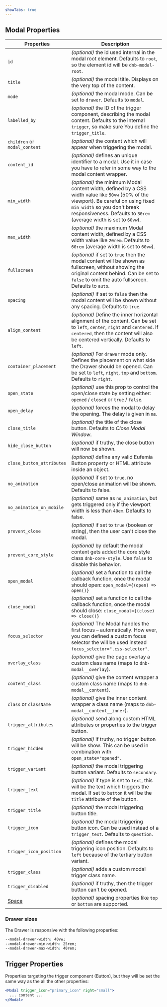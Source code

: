 ```yaml
---
showTabs: true
---
```


## Modal Properties

| Properties                                  | Description                                                                                                                                                                                                                                  |
| ------------------------------------------- | -------------------------------------------------------------------------------------------------------------------------------------------------------------------------------------------------------------------------------------------- |
| `id`                                        | _(optional)_ the id used internal in the modal root element. Defaults to `root`, so the element id will be `dnb-modal-root`.                                                                                                                 |
| `title`                                     | _(optional)_ the modal title. Displays on the very top of the content.                                                                                                                                                                       |
| `mode`                                      | _(optional)_ the modal mode. Can be set to `drawer`. Defaults to `modal`.                                                                                                                                                                    |
| `labelled_by`                               | _(optional)_ the ID of the trigger component, describing the modal content. Defaults to the internal `trigger`, so make sure You define the `trigger_title`.                                                                                 |
| `children` or `modal_content`               | _(optional)_ the content which will appear when triggering the modal.                                                                                                                                                                        |
| `content_id`                                | _(optional)_ defines an unique identifier to a modal. Use it in case you have to refer in some way to the modal content wrapper.                                                                                                             |
| `min_width`                                 | _(optional)_ the minimum Modal content width, defined by a CSS width value like `50vw` (50% of the viewport). Be careful on using fixed `min_width` so you don't break responsiveness. Defaults to `30rem` (average width is set to `60vw`). |
| `max_width`                                 | _(optional)_ the maximum Modal content width, defined by a CSS width value like `20rem`. Defaults to `60rem` (average width is set to `60vw`).                                                                                               |
| `fullscreen`                                | _(optional)_ if set to `true` then the modal content will be shown as fullscreen, without showing the original content behind. Can be set to `false` to omit the auto fullscreen. Defaults to `auto`.                                        |
| `spacing`                                   | _(optional)_ if set to `false` then the modal content will be shown without any spacing. Defaults to `true`.                                                                                                                                 |
| `align_content`                             | _(optional)_ Define the inner horizontal alignment of the content. Can be set to `left`, `center`, `right` and `centered`. If `centered`, then the content will also be centered vertically. Defaults to `left`.                             |
| `container_placement`                       | _(optional)_ For `drawer` mode only. Defines the placement on what side the Drawer should be opened. Can be set to `left`, `right`, `top` and `bottom`. Defaults to `right`.                                                                 |
| `open_state`                                | _(optional)_ use this prop to control the open/close state by setting either: `opened` / `closed` or `true` / `false`.                                                                                                                       |
| `open_delay`                                | _(optional)_ forces the modal to delay the opening. The delay is given in `ms`.                                                                                                                                                              |
| `close_title`                               | _(optional)_ the title of the close button. Defaults to _Close Modal Window_.                                                                                                                                                                |
| `hide_close_button`                         | _(optional)_ if truthy, the close button will now be shown.                                                                                                                                                                                  |
| `close_button_attributes`                   | _(optional)_ define any valid Eufemia Button property or HTML attribute inside an object.                                                                                                                                                    |
| `no_animation`                              | _(optional)_ if set to `true`, no open/close animation will be shown. Defaults to false.                                                                                                                                                     |
| `no_animation_on_mobile`                    | _(optional)_ same as `no_animation`, but gets triggered only if the viewport width is less than `40em`. Defaults to false.                                                                                                                   |
| `prevent_close`                             | _(optional)_ if set to `true` (boolean or string), then the user can't close the modal.                                                                                                                                                      |
| `prevent_core_style`                        | _(optional)_ by default the modal content gets added the core style class `dnb-core-style`. Use `false` to disable this behavior.                                                                                                            |
| `open_modal`                                | _(optional)_ set a function to call the callback function, once the modal should open: `open_modal={(open) => open()}`                                                                                                                       |
| `close_modal`                               | _(optional)_ set a function to call the callback function, once the modal should close: `close_modal={(close) => close()}`                                                                                                                   |
| `focus_selector`                            | _(optional)_ The Modal handles the first focus – automatically. How ever, you can defined a custom focus selector the will be used instead `focus_selector=".css-selector"`.                                                                 |
| `overlay_class`                             | _(optional)_ give the page overlay a custom class name (maps to `dnb-modal__overlay`).                                                                                                                                                       |
| `content_class`                             | _(optional)_ give the content wrapper a custom class name (maps to `dnb-modal__content`).                                                                                                                                                    |
| `class` or `className`                      | _(optional)_ give the inner content wrapper a class name (maps to `dnb-modal__content__inner`).                                                                                                                                              |
| `trigger_attributes`                        | _(optional)_ send along custom HTML attributes or properties to the trigger button.                                                                                                                                                          |
| `trigger_hidden`                            | _(optional)_ if truthy, no trigger button will be show. This can be used in combination with `open_state="opened"`.                                                                                                                          |
| `trigger_variant`                           | _(optional)_ the modal triggering button variant. Defaults to `secondary`.                                                                                                                                                                   |
| `trigger_text`                              | _(optional)_ if type is set to `text`, this will be the text which triggers the modal. If set to `button` it will be the `title` attribute of the button.                                                                                    |
| `trigger_title`                             | _(optional)_ the modal triggering button title.                                                                                                                                                                                              |
| `trigger_icon`                              | _(optional)_ the modal triggering button icon. Can be used instead of a `trigger_text`. Defaults to `question`.                                                                                                                              |
| `trigger_icon_position`                     | _(optional)_ defines the modal triggering icon position. Defaults to `left` because of the tertiary button variant.                                                                                                                          |
| `trigger_class`                             | _(optional)_ adds a custom modal trigger class name.                                                                                                                                                                                         |
| `trigger_disabled`                          | _(optional)_ if truthy, then the trigger button can't be opened.                                                                                                                                                                             |
| [Space](/uilib/components/space/properties) | _(optional)_ spacing properties like `top` or `bottom` are supported.                                                                                                                                                                        |

### Drawer sizes

The Drawer is responsive with the following properties:

```css
--modal-drawer-width: 40vw;
--modal-drawer-min-width: 25rem;
--modal-drawer-max-width: 40rem;
```

## Trigger Properties

Properties targeting the trigger component (Button), but they will be set the same way as the all the other properties:

```jsx
<Modal trigger_icon="primary_icon" right="small">
  ... content ...
</Modal>
```
